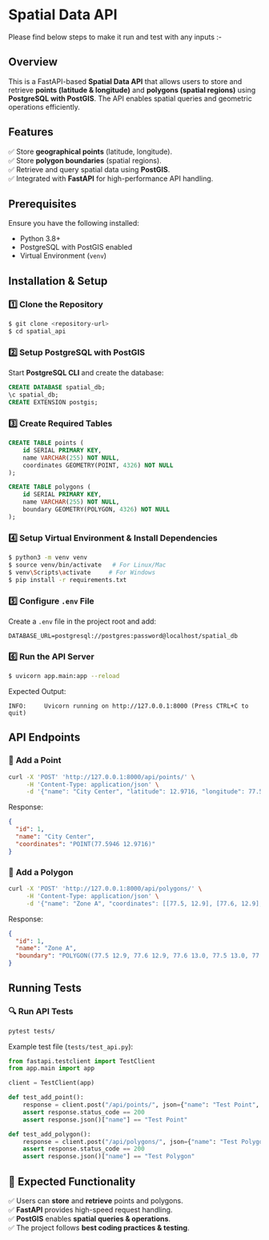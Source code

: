 # Spatial Data API
Please find below steps to make it run and test with any inputs :-
## Overview
This is a FastAPI-based **Spatial Data API** that allows users to store and retrieve **points (latitude & longitude)** and **polygons (spatial regions)** using **PostgreSQL with PostGIS**. The API enables spatial queries and geometric operations efficiently.

## Features
✅ Store **geographical points** (latitude, longitude).  
✅ Store **polygon boundaries** (spatial regions).  
✅ Retrieve and query spatial data using **PostGIS**.  
✅ Integrated with **FastAPI** for high-performance API handling.  

## Prerequisites
Ensure you have the following installed:
- Python 3.8+
- PostgreSQL with PostGIS enabled
- Virtual Environment (`venv`)

## Installation & Setup
### 1️⃣ **Clone the Repository**
```bash
$ git clone <repository-url>
$ cd spatial_api
```

### 2️⃣ **Setup PostgreSQL with PostGIS**
Start **PostgreSQL CLI** and create the database:
```sql
CREATE DATABASE spatial_db;
\c spatial_db;
CREATE EXTENSION postgis;
```

### 3️⃣ **Create Required Tables**
```sql
CREATE TABLE points (
    id SERIAL PRIMARY KEY,
    name VARCHAR(255) NOT NULL,
    coordinates GEOMETRY(POINT, 4326) NOT NULL
);

CREATE TABLE polygons (
    id SERIAL PRIMARY KEY,
    name VARCHAR(255) NOT NULL,
    boundary GEOMETRY(POLYGON, 4326) NOT NULL
);
```

### 4️⃣ **Setup Virtual Environment & Install Dependencies**
```bash
$ python3 -m venv venv
$ source venv/bin/activate   # For Linux/Mac
$ venv\Scripts\activate     # For Windows
$ pip install -r requirements.txt
```

### 5️⃣ **Configure `.env` File**
Create a `.env` file in the project root and add:
```
DATABASE_URL=postgresql://postgres:password@localhost/spatial_db
```

### 6️⃣ **Run the API Server**
```bash
$ uvicorn app.main:app --reload
```
Expected Output:
```
INFO:     Uvicorn running on http://127.0.0.1:8000 (Press CTRL+C to quit)
```

## API Endpoints
### 📌 **Add a Point**
```bash
curl -X 'POST' 'http://127.0.0.1:8000/api/points/' \
     -H 'Content-Type: application/json' \
     -d '{"name": "City Center", "latitude": 12.9716, "longitude": 77.5946}'
```
Response:
```json
{
  "id": 1,
  "name": "City Center",
  "coordinates": "POINT(77.5946 12.9716)"
}
```

### 🔳 **Add a Polygon**
```bash
curl -X 'POST' 'http://127.0.0.1:8000/api/polygons/' \
     -H 'Content-Type: application/json' \
     -d '{"name": "Zone A", "coordinates": [[77.5, 12.9], [77.6, 12.9], [77.6, 13.0], [77.5, 13.0], [77.5, 12.9]]}'
```
Response:
```json
{
  "id": 1,
  "name": "Zone A",
  "boundary": "POLYGON((77.5 12.9, 77.6 12.9, 77.6 13.0, 77.5 13.0, 77.5 12.9))"
}
```

## Running Tests
### 🔍 **Run API Tests**
```bash
pytest tests/
```
Example test file (`tests/test_api.py`):
```python
from fastapi.testclient import TestClient
from app.main import app

client = TestClient(app)

def test_add_point():
    response = client.post("/api/points/", json={"name": "Test Point", "latitude": 10.0, "longitude": 20.0})
    assert response.status_code == 200
    assert response.json()["name"] == "Test Point"

def test_add_polygon():
    response = client.post("/api/polygons/", json={"name": "Test Polygon", "coordinates": [[10, 10], [20, 10], [20, 20], [10, 20], [10, 10]]})
    assert response.status_code == 200
    assert response.json()["name"] == "Test Polygon"
```

## 🎯 Expected Functionality
✅ Users can **store** and **retrieve** points and polygons.  
✅ **FastAPI** provides high-speed request handling.  
✅ **PostGIS** enables **spatial queries & operations**.  
✅ The project follows **best coding practices & testing**.  

